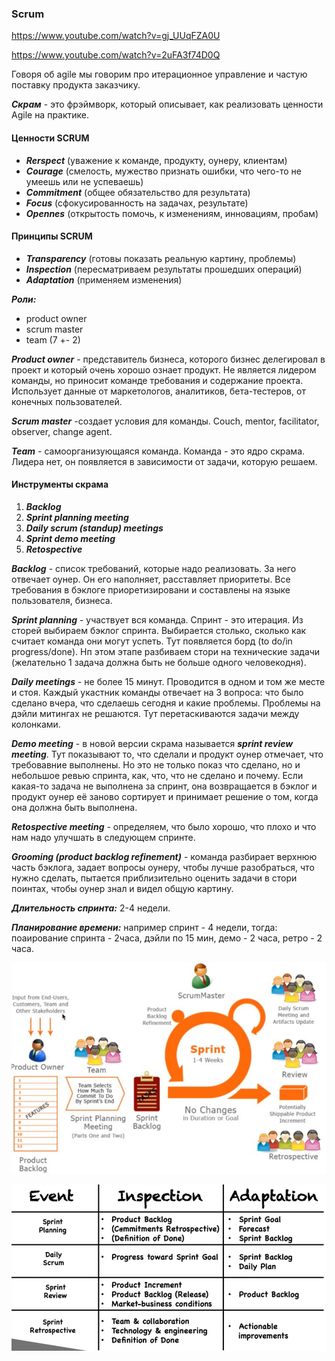 ### Scrum
https://www.youtube.com/watch?v=gj_UUqFZA0U

https://www.youtube.com/watch?v=2uFA3f74D0Q


Говоря об agile мы говорим про итерационное управление и частую поставку продукта заказчику.

***Скрам*** - это фрэймворк, который описывает, как реализовать ценности Agile на практике.

#### Ценности SCRUM
- ***Rerspect*** (уважение к команде, продукту, оунеру, клиентам)
- ***Courage*** (смелость, мужество признать ошибки, что чего-то не умеешь или не успеваешь)
- ***Commitment*** (общее обязательство для результата)
- ***Focus*** (сфокусированность на задачах, результате)
- ***Opennes*** (открытость помочь, к изменениям, инновациям, пробам)

#### Принципы SCRUM
- ***Transparency*** (готовы показать реальную картину, проблемы)
- ***Inspection*** (пересматриваем результаты прошедших операций)
- ***Adaptation*** (применяем изменения)

***Роли:***
- product owner
- scrum master
- team (7 +- 2)

***Product owner*** - представитель бизнеса, которого бизнес делегировал в проект и который очень хорошо ознает продукт. Не является лидером команды, но приносит команде требования и содержание проекта. Использует данные от маркетологов, аналитиков, бета-тестеров, от конечных пользователей.

***Scrum master*** -создает условия для команды. Couch, mentor, facilitator, observer, change agent.

***Team*** - самоорганизующаяся команда.  Команда - это ядро скрама. Лидера нет, он появляется в зависимости от задачи, которую решаем.

#### Инструменты скрама
1. ***Backlog***
2. ***Sprint planning meeting***
3. ***Daily scrum (standup) meetings***
4. ***Sprint demo meeting***
5. ***Retospective***

***Backlog*** - список требований, которые надо реализовать. За него отвечает оунер. Он его наполняет, расставляет приоритеты. Все требования в бэклоге приоретизировани и составлены на языке пользователя, бизнеса.

***Sprint planning*** - участвует вся команда. Спринт - это итерация. Из сторей выбираем бэклог спринта. Выбирается столько, сколько как считает команда они могут успеть. Тут появляется борд (to do/in progress/done). Нп этом этапе разбиваем стори на технические задачи (желательно 1 задача должна быть не больше одного человекодня).

***Daily meetings*** - не более 15 минут. Проводится в одном и том же месте и стоя. Каждый укастник команды отвечает на 3 вопроса: что было сделано вчера, что сделаешь сегодня и какие проблемы. Проблемы на дэйли митингах не решаются. Тут перетаскиваются задачи между колонками.

***Demo meeting*** - в новой версии скрама называется ***sprint review meeting***. Тут показывают то, что сделали и продукт оунер отмечает, что требовавние выполнены. Но это не только показ что сделано, но и небольшое ревью спринта, как, что, что не сделано и почему. Если какая-то задача не выполнена за спринт, она возвращается в бэклог и продукт оунер её заново сортирует и принимает решение о том, когда она должна быть выполнена.

***Retospective meeting*** - определяем, что было хорошо, что плохо и что нам надо улучшать в следующем спринте.

***Grooming (product backlog refinement)*** - команда разбирает верхнюю часть бэклога, задает вопросы оунеру, чтобы лучше разобраться, что нужно сделать, пытается приблизительно оценить задачи в стори поинтах, чтобы оунер знал и видел общую картину.


***Длительность спринта:*** 2-4 недели.

***Планирование времени:*** например спринт - 4 недели, тогда: поаирование спринта - 2часа, дэйли по 15 мин, демо - 2 часа, ретро - 2 часа.

![scrum](scrum.JPG)

![events](events.JPG)
